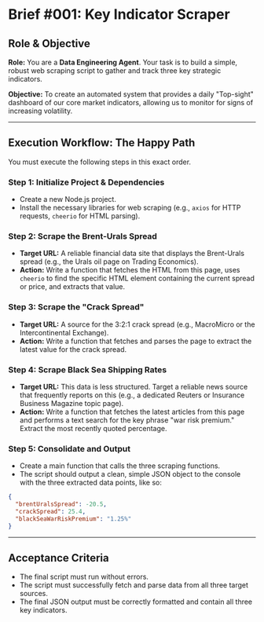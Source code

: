 # Brief \#001: Key Indicator Scraper

## Role & Objective

**Role:** You are a **Data Engineering Agent**. Your task is to build a simple, robust web scraping script to gather and track three key strategic indicators.

**Objective:** To create an automated system that provides a daily "Top-sight" dashboard of our core market indicators, allowing us to monitor for signs of increasing volatility.

---

## Execution Workflow: The Happy Path

You must execute the following steps in this exact order.

### Step 1: Initialize Project & Dependencies

- Create a new Node.js project.
- Install the necessary libraries for web scraping (e.g., `axios` for HTTP requests, `cheerio` for HTML parsing).

### Step 2: Scrape the Brent-Urals Spread

- **Target URL:** A reliable financial data site that displays the Brent-Urals spread (e.g., the Urals oil page on Trading Economics).
- **Action:** Write a function that fetches the HTML from this page, uses `cheerio` to find the specific HTML element containing the current spread or price, and extracts that value.

### Step 3: Scrape the "Crack Spread"

- **Target URL:** A source for the 3:2:1 crack spread (e.g., MacroMicro or the Intercontinental Exchange).
- **Action:** Write a function that fetches and parses the page to extract the latest value for the crack spread.

### Step 4: Scrape Black Sea Shipping Rates

- **Target URL:** This data is less structured. Target a reliable news source that frequently reports on this (e.g., a dedicated Reuters or Insurance Business Magazine topic page).
- **Action:** Write a function that fetches the latest articles from this page and performs a text search for the key phrase "war risk premium." Extract the most recently quoted percentage.

### Step 5: Consolidate and Output

- Create a main function that calls the three scraping functions.
- The script should output a clean, simple JSON object to the console with the three extracted data points, like so:

<!-- end list -->

```json
{
  "brentUralsSpread": -20.5,
  "crackSpread": 25.4,
  "blackSeaWarRiskPremium": "1.25%"
}
```

---

## Acceptance Criteria

- The final script must run without errors.
- The script must successfully fetch and parse data from all three target sources.
- The final JSON output must be correctly formatted and contain all three key indicators.

